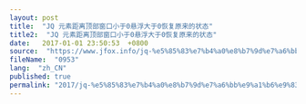```yaml
---
layout: post
title:  "JQ 元素距离顶部窗口小于0悬浮大于0恢复原来的状态"
title2:  "JQ 元素距离顶部窗口小于0悬浮大于0恢复原来的状态"
date:   2017-01-01 23:50:53  +0800
source:  "https://www.jfox.info/jq-%e5%85%83%e7%b4%a0%e8%b7%9d%e7%a6%bb%e9%a1%b6%e9%83%a8%e7%aa%97%e5%8f%a3%e5%b0%8f%e4%ba%8e0%e6%82%ac%e6%b5%ae%e5%a4%a7%e4%ba%8e0%e6%81%a2%e5%a4%8d%e5%8e%9f%e6%9d%a5%e7%9a%84%e7%8a%b6%e6%80%81.html"
fileName:  "0953"
lang:  "zh_CN"
published: true
permalink: "2017/jq-%e5%85%83%e7%b4%a0%e8%b7%9d%e7%a6%bb%e9%a1%b6%e9%83%a8%e7%aa%97%e5%8f%a3%e5%b0%8f%e4%ba%8e0%e6%82%ac%e6%b5%ae%e5%a4%a7%e4%ba%8e0%e6%81%a2%e5%a4%8d%e5%8e%9f%e6%9d%a5%e7%9a%84%e7%8a%b6%e6%80%81.html"
---
```



